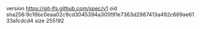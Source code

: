 version https://git-lfs.github.com/spec/v1
oid sha256:9c16bc0eaa02c9cd3045394a305f91e7363d2987413a492c669ae6133a1cdcd4
size 255192
